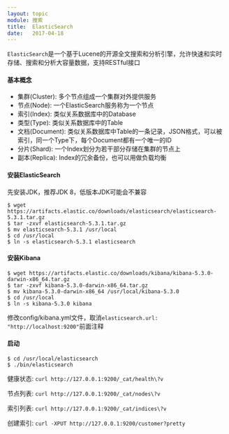 ```yaml
---
layout: topic
module: 搜索
title:  ElasticSearch
date:   2017-04-18
---
```


`ElasticSearch`是一个基于Lucene的开源全文搜索和分析引擎，允许快速和实时存储、搜索和分析大容量数据，支持RESTful接口

#### 基本概念

* 集群(Cluster): 多个节点组成一个集群对外提供服务
* 节点(Node): 一个ElasticSearch服务称为一个节点
* 索引(Index): 类似关系数据库中的Database
* 类型(Type): 类似关系数据库中的Table
* 文档(Document): 类似关系数据库中Table的一条记录，JSON格式，可以被索引，同一个Type下，每个Document都有一个唯一的ID
* 分片(Shard): 一个Index划分为若干部分存储在集群的节点上
* 副本(Replica): Index的冗余备份，也可以用做负载均衡

#### 安装ElasticSearch

先安装JDK，推荐JDK 8，低版本JDK可能会不兼容

```linux
$ wget https://artifacts.elastic.co/downloads/elasticsearch/elasticsearch-5.3.1.tar.gz
$ tar -zxvf elasticsearch-5.3.1.tar.gz
$ mv elasticsearch-5.3.1 /usr/local
$ cd /usr/local
$ ln -s elasticsearch-5.3.1 elasticsearch
```

#### 安装Kibana

```linux
$ wget https://artifacts.elastic.co/downloads/kibana/kibana-5.3.0-darwin-x86_64.tar.gz
$ tar -zxvf kibana-5.3.0-darwin-x86_64.tar.gz
$ mv kibana-5.3.0-darwin-x86_64 /usr/local/kibana-5.3.0
$ cd /usr/local
$ ln -s kibana-5.3.0 kibana
```

修改config/kibana.yml文件，取消`elasticsearch.url: "http://localhost:9200"`前面注释

#### 启动

```linux
$ cd /usr/local/elasticsearch
$ ./bin/elasticsearch
```

健康状态: `curl http://127.0.0.1:9200/_cat/health\?v`

节点列表: `curl http://127.0.0.1:9200/_cat/nodes\?v`

索引列表: `curl http://127.0.0.1:9200/_cat/indices\?v`

创建索引: `curl -XPUT http://127.0.0.1:9200/customer?pretty`
